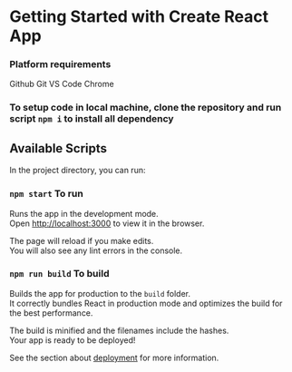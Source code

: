 # Getting Started with Create React App

### Platform requirements
Github 
Git
VS Code
Chrome

### To setup code in local machine, clone the repository and run script `npm i` to install all dependency

## Available Scripts

In the project directory, you can run:


### `npm start` To run

Runs the app in the development mode.\
Open [http://localhost:3000](http://localhost:3000) to view it in the browser.

The page will reload if you make edits.\
You will also see any lint errors in the console.

### `npm run build` To build

Builds the app for production to the `build` folder.\
It correctly bundles React in production mode and optimizes the build for the best performance.

The build is minified and the filenames include the hashes.\
Your app is ready to be deployed!

See the section about [deployment](https://facebook.github.io/create-react-app/docs/deployment) for more information.